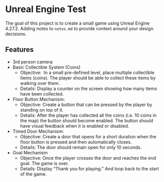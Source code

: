 # Unreal Engine Test

The goal of this project is to create a small game using Unreal Engine 4.27.2. Adding notes to `notes.md` to provide context around your design decisions.

## Features

- 3rd person camera
- Basic Collectible System (Coins)
	- Objective:  In a small pre-defined level, place multiple collectible items (coins). The player should be able to collect these items by walking over them.
	- Details: Display a counter on the screen showing how many items have been collected.
- Floor Button Mechanism:
	- Objective: Create a button that can be pressed by the player by standing on top of it.
	- Details: After the player has collected all the coins (i.e. 10 coins in the map) the button should become enabled. The button should have visual feedback when it is enabled or disabled.
- Timed Door Mechanism:
	- Objective: Create a door that opens for a short duration when the floor button is pressed and then automatically closes.
	- Details: The door should remain open for only 10 seconds.
- Goal Mechanism
	- Objective: Once the player crosses the door and reaches the end goal. The game is over.
	- Details: Display “Thank you for playing.” And loop back to the start of the game.
